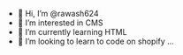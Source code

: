 - 👋 Hi, I’m @rawash624
- 👀 I’m interested in CMS
- 🌱 I’m currently learning HTML
- 💞️ I’m looking to learn to code on shopify ...

<!---
rawash624/rawash624 is a ✨ special ✨ repository because its `README.md` (this file) appears on your GitHub profile.
You can click the Preview link to take a look at your changes.
--->
